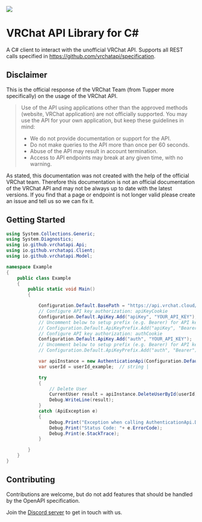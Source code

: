 ![](https://github.com/vrchatapi/vrchatapi.github.io/blob/master/assets/img/lang/lang_csharp_banner_1500x300.png?raw=true)

# VRChat API Library for C#

A C# client to interact with the unofficial VRChat API. Supports all REST calls specified in https://github.com/vrchatapi/specification.

## Disclaimer

This is the official response of the VRChat Team (from Tupper more specifically) on the usage of the VRChat API.

> Use of the API using applications other than the approved methods (website, VRChat application) are not officially supported. You may use the API for your own application, but keep these guidelines in mind:
> * We do not provide documentation or support for the API.
> * Do not make queries to the API more than once per 60 seconds.
> * Abuse of the API may result in account termination.
> * Access to API endpoints may break at any given time, with no warning.

As stated, this documentation was not created with the help of the official VRChat team. Therefore this documentation is not an official documentation of the VRChat API and may not be always up to date with the latest versions. If you find that a page or endpoint is not longer valid please create an issue and tell us so we can fix it.

## Getting Started

```csharp
using System.Collections.Generic;
using System.Diagnostics;
using io.github.vrchatapi.Api;
using io.github.vrchatapi.Client;
using io.github.vrchatapi.Model;

namespace Example
{
    public class Example
    {
        public static void Main()
        {

            Configuration.Default.BasePath = "https://api.vrchat.cloud/api/1";
            // Configure API key authorization: apiKeyCookie
            Configuration.Default.ApiKey.Add("apiKey", "YOUR_API_KEY");
            // Uncomment below to setup prefix (e.g. Bearer) for API key, if needed
            // Configuration.Default.ApiKeyPrefix.Add("apiKey", "Bearer");
            // Configure API key authorization: authCookie
            Configuration.Default.ApiKey.Add("auth", "YOUR_API_KEY");
            // Uncomment below to setup prefix (e.g. Bearer) for API key, if needed
            // Configuration.Default.ApiKeyPrefix.Add("auth", "Bearer");

            var apiInstance = new AuthenticationApi(Configuration.Default);
            var userId = userId_example;  // string | 

            try
            {
                // Delete User
                CurrentUser result = apiInstance.DeleteUserById(userId);
                Debug.WriteLine(result);
            }
            catch (ApiException e)
            {
                Debug.Print("Exception when calling AuthenticationApi.DeleteUserById: " + e.Message );
                Debug.Print("Status Code: "+ e.ErrorCode);
                Debug.Print(e.StackTrace);
            }

        }
    }
}
```

## Contributing

Contributions are welcome, but do not add features that should be handled by the OpenAPI specification.

Join the [Discord server](https://discord.gg/Ge2APMhPfD) to get in touch with us.